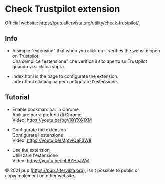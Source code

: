 # Check Trustpilot extension

Official website: https://pup.altervista.org/utility/check-trustpilot/

## Info

- A simple "extension" that when you click on it verifies the website open on Trustpilot.<br>
  Una semplice "estensione" che verifica il sito aperto su Trustpilot quando vi si clicca sopra.

- index.html is the page to configurate the extension.<br>
  index.html è la pagina per configurare l'estensione.
  
## Tutorial

- Enable bookmars bar in Chrome<br>
  Abilitare barra preferiti di Chrome<br>
  Video: https://youtu.be/bgVlQYXG1XM

- Configurate the extension<br>
  Configurare l'estensione<br>
  Video: https://youtu.be/MpfvjQeF3W8
  
- Use the extension<br>
  Utilizzare l'estensione<br>
  Video: https://youtu.be/lnh8YHaJWxI


© 2021 pup (https://pup.altervista.org), isn't possible to public or copy/implement on other website.
